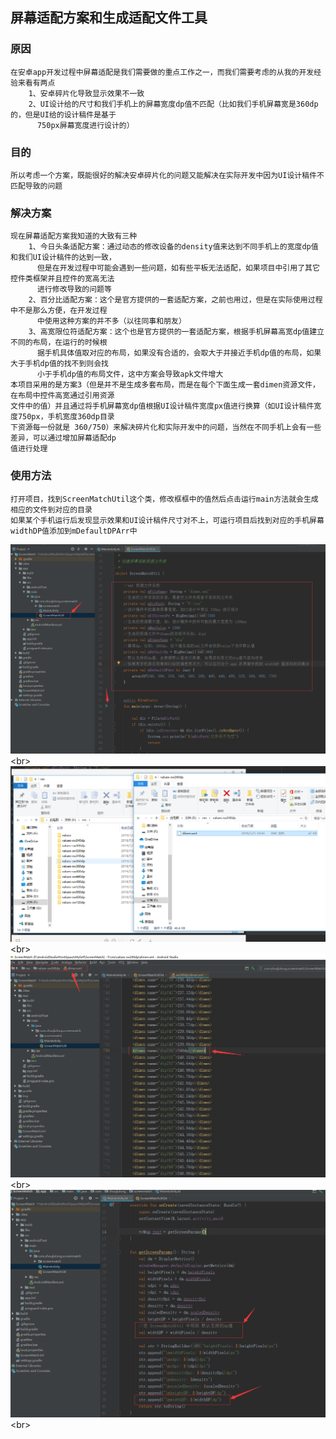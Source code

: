 屏幕适配方案和生成适配文件工具
------------------
### 原因
    在安卓app开发过程中屏幕适配是我们需要做的重点工作之一，而我们需要考虑的从我的开发经验来看有两点
        1、安卓碎片化导致显示效果不一致
        2、UI设计给的尺寸和我们手机上的屏幕宽度dp值不匹配（比如我们手机屏幕宽是360dp的，但是UI给的设计稿件是基于
          750px屏幕宽度进行设计的）
### 目的
    所以考虑一个方案，既能很好的解决安卓碎片化的问题又能解决在实际开发中因为UI设计稿件不匹配导致的问题
### 解决方案
    现在屏幕适配方案我知道的大致有三种
        1、今日头条适配方案：通过动态的修改设备的density值来达到不同手机上的宽度dp值和我们UI设计稿件的达到一致，
          但是在开发过程中可能会遇到一些问题，如有些平板无法适配，如果项目中引用了其它控件类框架并且控件的宽高无法
          进行修改导致的问题等
        2、百分比适配方案：这个是官方提供的一套适配方案，之前也用过，但是在实际使用过程中不是那么方便，在开发过程
          中使用这种方案的并不多（以往同事和朋友）
        3、高宽限位符适配方案：这个也是官方提供的一套适配方案，根据手机屏幕高宽dp值建立不同的布局，在运行的时候根
          据手机具体值取对应的布局，如果没有合适的，会取大于并接近手机dp值的布局，如果大于手机dp值的找不到则会找
          小于手机dp值的布局文件，这中方案会导致apk文件增大
    本项目采用的是方案3（但是并不是生成多套布局，而是在每个下面生成一套dimen资源文件，在布局中控件高宽通过引用资源
    文件中的值）并且通过将手机屏幕宽dp值根据UI设计稿件宽度px值进行换算（如UI设计稿件宽度750px，手机宽度360dp目录
    下资源每一份就是 360/750）来解决碎片化和实际开发中的问题，当然在不同手机上会有一些差异，可以通过增加屏幕适配dp
    值进行处理
### 使用方法
    打开项目，找到ScreenMatchUtil这个类，修改框框中的值然后点击运行main方法就会生成相应的文件到对应的目录
    如果某个手机运行后发现显示效果和UI设计稿件尺寸对不上，可运行项目后找到对应的手机屏幕widthDP值添加到mDefaultDPArr中
![github](https://github.com/jiulong160/ScreenMatch/blob/master/img/2.jpg?raw=true"github")<br>
![github](https://github.com/jiulong160/ScreenMatch/blob/master/img/3.jpg?raw=true"github")<br>
![github](https://github.com/jiulong160/ScreenMatch/blob/master/img/4.jpg?raw=true"github")<br>
![github](https://github.com/jiulong160/ScreenMatch/blob/master/img/1.jpg?raw=true"github")<br>
    
    



